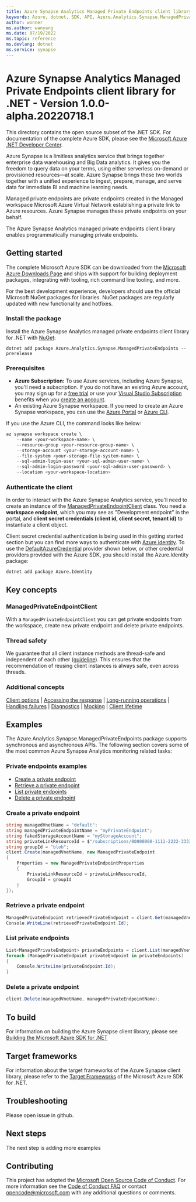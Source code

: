 ```yaml
---
title: Azure Synapse Analytics Managed Private Endpoints client library for .NET
keywords: Azure, dotnet, SDK, API, Azure.Analytics.Synapse.ManagedPrivateEndpoints, synapse
author: wonner
ms.author: wanyang
ms.date: 07/19/2022
ms.topic: reference
ms.devlang: dotnet
ms.service: synapse
---
```

# Azure Synapse Analytics Managed Private Endpoints client library for .NET - Version 1.0.0-alpha.20220718.1 


This directory contains the open source subset of the .NET SDK. For documentation of the complete Azure SDK, please see the [Microsoft Azure .NET Developer Center](https://azure.microsoft.com/develop/net/).

Azure Synapse is a limitless analytics service that brings together enterprise data warehousing and Big Data analytics. It gives you the freedom to query data on your terms, using either serverless on-demand or provisioned resources—at scale. Azure Synapse brings these two worlds together with a unified experience to ingest, prepare, manage, and serve data for immediate BI and machine learning needs.

Managed private endpoints are private endpoints created in the Managed workspace Microsoft Azure Virtual Network establishing a private link to Azure resources. Azure Synapse manages these private endpoints on your behalf.

The Azure Synapse Analytics managed private endpoints client library enables programmatically managing private endpoints.

## Getting started

The complete Microsoft Azure SDK can be downloaded from the [Microsoft Azure Downloads Page](https://azure.microsoft.com/downloads/?sdk=net) and ships with support for building deployment packages, integrating with tooling, rich command line tooling, and more.

For the best development experience, developers should use the official Microsoft NuGet packages for libraries. NuGet packages are regularly updated with new functionality and hotfixes.

### Install the package

Install the Azure Synapse Analytics managed private endpoints client library for .NET with [NuGet](https://www.nuget.org/packages/Azure.Analytics.Synapse.ManagedPrivateEndpoints/):

```dotnetcli
dotnet add package Azure.Analytics.Synapse.ManagedPrivateEndpoints --prerelease
```

### Prerequisites

- **Azure Subscription:** To use Azure services, including Azure Synapse, you'll need a subscription. If you do not have an existing Azure account, you may sign up for a [free trial](https://azure.microsoft.com/free/dotnet/) or use your [Visual Studio Subscription](https://visualstudio.microsoft.com/subscriptions/) benefits when you [create an account](https://account.windowsazure.com/Home/Index).
- An existing Azure Synapse workspace. If you need to create an Azure Synapse workspace, you can use the [Azure Portal](https://portal.azure.com/) or [Azure CLI](/cli/azure).

If you use the Azure CLI, the command looks like below:

```PowerShell
az synapse workspace create \
    --name <your-workspace-name> \
    --resource-group <your-resource-group-name> \
    --storage-account <your-storage-account-name> \
    --file-system <your-storage-file-system-name> \
    --sql-admin-login-user <your-sql-admin-user-name> \
    --sql-admin-login-password <your-sql-admin-user-password> \
    --location <your-workspace-location>
```

### Authenticate the client

In order to interact with the Azure Synapse Analytics service, you'll need to create an instance of the [ManagedPrivateEndpointClient](https://github.com/Azure/azure-sdk-for-net/blob/main/sdk/synapse/Azure.Analytics.Synapse.ManagedPrivateEndpoints/src/Generated/ManagedPrivateEndpointsClient.cs) class. You need a **workspace endpoint**, which you may see as "Development endpoint" in the portal,
and **client secret credentials (client id, client secret, tenant id)** to instantiate a client object.

Client secret credential authentication is being used in this getting started section but you can find more ways to authenticate with [Azure identity](https://github.com/Azure/azure-sdk-for-net/tree/main/sdk/identity/Azure.Identity). To use the [DefaultAzureCredential](https://github.com/Azure/azure-sdk-for-net/tree/main/sdk/identity/Azure.Identity#defaultazurecredential) provider shown below,
or other credential providers provided with the Azure SDK, you should install the Azure.Identity package:

```dotnetcli
dotnet add package Azure.Identity
```

## Key concepts

### ManagedPrivateEndpointClient

With a `ManagedPrivateEndpointClient` you can get private endpoints from the workspace, create new private endpoint and delete private endpoints.

### Thread safety

We guarantee that all client instance methods are thread-safe and independent of each other ([guideline](https://azure.github.io/azure-sdk/dotnet_introduction.html#dotnet-service-methods-thread-safety)). This ensures that the recommendation of reusing client instances is always safe, even across threads.

### Additional concepts

<!-- CLIENT COMMON BAR -->

[Client options](https://github.com/Azure/azure-sdk-for-net/blob/main/sdk/core/Azure.Core/README.md#configuring-service-clients-using-clientoptions) |
[Accessing the response](https://github.com/Azure/azure-sdk-for-net/blob/main/sdk/core/Azure.Core/README.md#accessing-http-response-details-using-responset) |
[Long-running operations](https://github.com/Azure/azure-sdk-for-net/blob/main/sdk/core/Azure.Core/README.md#consuming-long-running-operations-using-operationt) |
[Handling failures](https://github.com/Azure/azure-sdk-for-net/blob/main/sdk/core/Azure.Core/README.md#reporting-errors-requestfailedexception) |
[Diagnostics](https://github.com/Azure/azure-sdk-for-net/blob/main/sdk/core/Azure.Core/samples/Diagnostics.md) |
[Mocking](https://github.com/Azure/azure-sdk-for-net/blob/main/sdk/core/Azure.Core/README.md#mocking) |
[Client lifetime](https://devblogs.microsoft.com/azure-sdk/lifetime-management-and-thread-safety-guarantees-of-azure-sdk-net-clients/)

<!-- CLIENT COMMON BAR -->

## Examples

The Azure.Analytics.Synapse.ManagedPrivateEndpoints package supports synchronous and asynchronous APIs. The following section covers some of the most common Azure Synapse Analytics monitoring related tasks:

### Private endpoints examples

- [Create a private endpoint](#create-a-private-endpoint)
- [Retrieve a private endpoint](#retrieve-a-private-endpoint)
- [List private endpoints](#list-private-endpoints)
- [Delete a private endpoint](#delete-a-private-endpoint)

### Create a private endpoint

```C# Snippet:CreateManagedPrivateEndpoint
string managedVnetName = "default";
string managedPrivateEndpointName = "myPrivateEndpoint";
string fakedStorageAccountName = "myStorageAccount";
string privateLinkResourceId = $"/subscriptions/00000000-1111-2222-3333-444444444444/resourceGroups/myResourceGroup/providers/Microsoft.Storage/accounts/{fakedStorageAccountName}";
string groupId = "blob";
client.Create(managedVnetName, new ManagedPrivateEndpoint
{
    Properties = new ManagedPrivateEndpointProperties
    {
        PrivateLinkResourceId = privateLinkResourceId,
        GroupId = groupId
    }
});
```

### Retrieve a private endpoint

```C# Snippet:RetrieveManagedPrivateEndpoint
ManagedPrivateEndpoint retrievedPrivateEndpoint = client.Get(managedVnetName, managedPrivateEndpointName);
Console.WriteLine(retrievedPrivateEndpoint.Id);
```

### List private endpoints

```C# Snippet:ListManagedPrivateEndpoints
List<ManagedPrivateEndpoint> privateEndpoints = client.List(managedVnetName).ToList();
foreach (ManagedPrivateEndpoint privateEndpoint in privateEndpoints)
{
    Console.WriteLine(privateEndpoint.Id);
}
```

### Delete a private endpoint

```C# Snippet:DeleteManagedPrivateEndpoint
client.Delete(managedVnetName, managedPrivateEndpointName);
```

## To build

For information on building the Azure Synapse client library, please see [Building the Microsoft Azure SDK for .NET](https://github.com/azure/azure-sdk-for-net#to-build)

## Target frameworks

For information about the target frameworks of the Azure Synapse client library, please refer to the [Target Frameworks](https://github.com/azure/azure-sdk-for-net#target-frameworks) of the Microsoft Azure SDK for .NET.

## Troubleshooting

Please open issue in github.

## Next steps

The next step is adding more examples

## Contributing

This project has adopted the [Microsoft Open Source Code of Conduct](https://opensource.microsoft.com/codeofconduct/). For more information see the [Code of Conduct FAQ](https://opensource.microsoft.com/codeofconduct/faq/) or contact [opencode@microsoft.com](mailto:opencode@microsoft.com) with any additional questions or comments.

